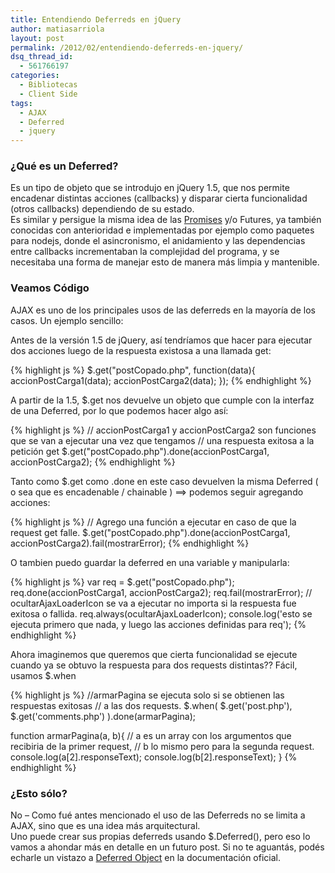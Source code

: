 ```yaml
---
title: Entendiendo Deferreds en jQuery
author: matiasarriola
layout: post
permalink: /2012/02/entendiendo-deferreds-en-jquery/
dsq_thread_id:
  - 561766197
categories:
  - Bibliotecas
  - Client Side
tags:
  - AJAX
  - Deferred
  - jquery
---
```

### ¿Qué es un Deferred?

Es un tipo de objeto que se introdujo en jQuery 1.5, que nos permite encadenar distintas acciones (callbacks) y disparar cierta funcionalidad (otros callbacks) dependiendo de su estado.  
Es similar y persigue la misma idea de las <a title="Promises/A - CommonJS" href="http://wiki.commonjs.org/wiki/Promises/A" target="_blank">Promises</a> y/o Futures, ya también conocidas con anterioridad e implementadas por ejemplo como paquetes para nodejs, donde el asincronismo, el anidamiento y las dependencias entre callbacks incrementaban la complejidad del programa, y se necesitaba una forma de manejar esto de manera más limpia y mantenible.

### Veamos Código

AJAX es uno de los principales usos de las deferreds en la mayoría de los casos. Un ejemplo sencillo:

Antes de la versión 1.5 de jQuery, así tendríamos que hacer para ejecutar dos acciones luego de la respuesta existosa a una llamada get:  
<!--more-->

{% highlight js %}
$.get("postCopado.php",
	function(data){
		accionPostCarga1(data);
		accionPostCarga2(data);
	});
 {% endhighlight %}

A partir de la 1.5, $.get nos devuelve un objeto que cumple con la interfaz de una Deferred, por lo que podemos hacer algo así:

{% highlight js %}
// accionPostCarga1 y accionPostCarga2 son funciones que se van a ejecutar una vez que tengamos 
//  una respuesta exitosa a la petición get
$.get("postCopado.php").done(accionPostCarga1, accionPostCarga2);
 {% endhighlight %}

Tanto como $.get como .done en este caso devuelven la misma Deferred ( o sea que es encadenable / chainable ) ==> podemos seguir agregando acciones:

{% highlight js %}
// Agrego una función a ejecutar en caso de que la request get falle.
$.get("postCopado.php").done(accionPostCarga1, accionPostCarga2).fail(mostrarError);
 {% endhighlight %}

O tambien puedo guardar la deferred en una variable y manipularla:

{% highlight js %}
var req = $.get("postCopado.php");
req.done(accionPostCarga1, accionPostCarga2);
req.fail(mostrarError);
// ocultarAjaxLoaderIcon se va a ejecutar no importa si la respuesta fue exitosa o fallida.
req.always(ocultarAjaxLoaderIcon);
console.log('esto se ejecuta primero que nada, y luego las acciones definidas para req');
 {% endhighlight %}

Ahora imaginemos que queremos que cierta funcionalidad se ejecute cuando ya se obtuvo la respuesta para dos requests distintas?? Fácil, usamos $.when

{% highlight js %}
//armarPagina se ejecuta solo si se obtienen las respuestas exitosas
// a las dos requests.
$.when( $.get('post.php'), $.get('comments.php') ).done(armarPagina);

function armarPagina(a, b){
// a es un array con los argumentos que recibiria de la primer request,
// b lo mismo pero para la segunda request.
    console.log(a[2].responseText);
    console.log(b[2].responseText);
}
 {% endhighlight %}

### ¿Esto sólo?

No &#8211; Como fué antes mencionado el uso de las Deferreds no se limita a AJAX, sino que es una idea más arquitectural.  
Uno puede crear sus propias deferreds usando $.Deferred(), pero eso lo vamos a ahondar más en detalle en un futuro post. Si no te aguantás, podés echarle un vistazo a <a href="http://api.jquery.com/category/deferred-object/" title="Deferred Object - jQuery" target="_blank">Deferred Object</a> en la documentación oficial.